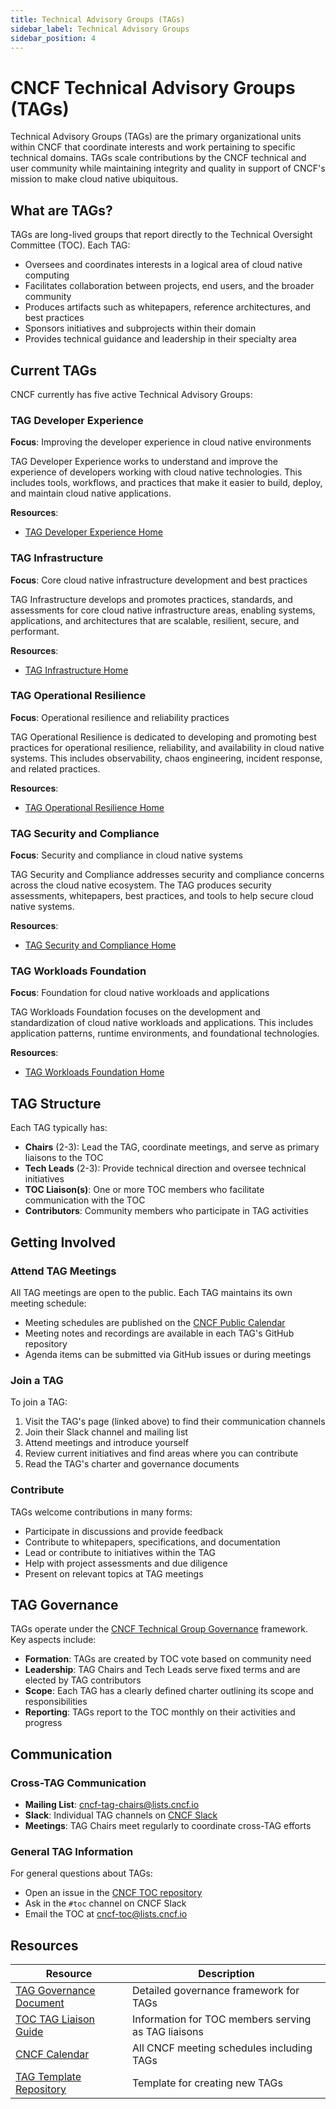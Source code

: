 ```yaml
---
title: Technical Advisory Groups (TAGs)
sidebar_label: Technical Advisory Groups
sidebar_position: 4
---
```


# CNCF Technical Advisory Groups (TAGs)

Technical Advisory Groups (TAGs) are the primary organizational units within CNCF that coordinate interests and work pertaining to specific technical domains. TAGs scale contributions by the CNCF technical and user community while maintaining integrity and quality in support of CNCF's mission to make cloud native ubiquitous.

## What are TAGs?

TAGs are long-lived groups that report directly to the Technical Oversight Committee (TOC). Each TAG:

- Oversees and coordinates interests in a logical area of cloud native computing
- Facilitates collaboration between projects, end users, and the broader community
- Produces artifacts such as whitepapers, reference architectures, and best practices
- Sponsors initiatives and subprojects within their domain
- Provides technical guidance and leadership in their specialty area

## Current TAGs

CNCF currently has five active Technical Advisory Groups:

### TAG Developer Experience

**Focus**: Improving the developer experience in cloud native environments

TAG Developer Experience works to understand and improve the experience of developers working with cloud native technologies. This includes tools, workflows, and practices that make it easier to build, deploy, and maintain cloud native applications.

**Resources**:
- [TAG Developer Experience Home](developer-experience/index.md)

### TAG Infrastructure

**Focus**: Core cloud native infrastructure development and best practices

TAG Infrastructure develops and promotes practices, standards, and assessments for core cloud native infrastructure areas, enabling systems, applications, and architectures that are scalable, resilient, secure, and performant.

**Resources**:
- [TAG Infrastructure Home](infrastructure/index.md)

### TAG Operational Resilience

**Focus**: Operational resilience and reliability practices

TAG Operational Resilience is dedicated to developing and promoting best practices for operational resilience, reliability, and availability in cloud native systems. This includes observability, chaos engineering, incident response, and related practices.

**Resources**:
- [TAG Operational Resilience Home](operational-resilience/index.md)

### TAG Security and Compliance

**Focus**: Security and compliance in cloud native systems

TAG Security and Compliance addresses security and compliance concerns across the cloud native ecosystem. The TAG produces security assessments, whitepapers, best practices, and tools to help secure cloud native systems.

**Resources**:
- [TAG Security and Compliance Home](security-and-compliance/index.md)

### TAG Workloads Foundation

**Focus**: Foundation for cloud native workloads and applications

TAG Workloads Foundation focuses on the development and standardization of cloud native workloads and applications. This includes application patterns, runtime environments, and foundational technologies.

**Resources**:
- [TAG Workloads Foundation Home](workloads-foundation/index.md)

## TAG Structure

Each TAG typically has:

- **Chairs** (2-3): Lead the TAG, coordinate meetings, and serve as primary liaisons to the TOC
- **Tech Leads** (2-3): Provide technical direction and oversee technical initiatives
- **TOC Liaison(s)**: One or more TOC members who facilitate communication with the TOC
- **Contributors**: Community members who participate in TAG activities

## Getting Involved

### Attend TAG Meetings

All TAG meetings are open to the public. Each TAG maintains its own meeting schedule:

- Meeting schedules are published on the [CNCF Public Calendar](https://www.cncf.io/calendar/)
- Meeting notes and recordings are available in each TAG's GitHub repository
- Agenda items can be submitted via GitHub issues or during meetings

### Join a TAG

To join a TAG:

1. Visit the TAG's page (linked above) to find their communication channels
2. Join their Slack channel and mailing list
3. Attend meetings and introduce yourself
4. Review current initiatives and find areas where you can contribute
5. Read the TAG's charter and governance documents

### Contribute

TAGs welcome contributions in many forms:

- Participate in discussions and provide feedback
- Contribute to whitepapers, specifications, and documentation
- Lead or contribute to initiatives within the TAG
- Help with project assessments and due diligence
- Present on relevant topics at TAG meetings

## TAG Governance

TAGs operate under the [CNCF Technical Group Governance](../governance/tech-group-governance.md) framework. Key aspects include:

- **Formation**: TAGs are created by TOC vote based on community need
- **Leadership**: TAG Chairs and Tech Leads serve fixed terms and are elected by TAG contributors
- **Scope**: Each TAG has a clearly defined charter outlining its scope and responsibilities
- **Reporting**: TAGs report to the TOC monthly on their activities and progress

## Communication

### Cross-TAG Communication

- **Mailing List**: [cncf-tag-chairs@lists.cncf.io](https://lists.cncf.io/g/cncf-tag-chairs)
- **Slack**: Individual TAG channels on [CNCF Slack](https://cloud-native.slack.com)
- **Meetings**: TAG Chairs meet regularly to coordinate cross-TAG efforts

### General TAG Information

For general questions about TAGs:

- Open an issue in the [CNCF TOC repository](https://github.com/cncf/toc)
- Ask in the `#toc` channel on CNCF Slack
- Email the TOC at [cncf-toc@lists.cncf.io](mailto:cncf-toc@lists.cncf.io)

## Resources

| Resource | Description |
|----------|-------------|
| [TAG Governance Document](../governance/tech-group-governance.md) | Detailed governance framework for TAGs |
| [TOC TAG Liaison Guide](https://github.com/cncf/toc/blob/main/tags/cncf-tags.md) | Information for TOC members serving as TAG liaisons |
| [CNCF Calendar](https://www.cncf.io/calendar/) | All CNCF meeting schedules including TAGs |
| [TAG Template Repository](https://github.com/cncf/tag-template) | Template for creating new TAGs |
